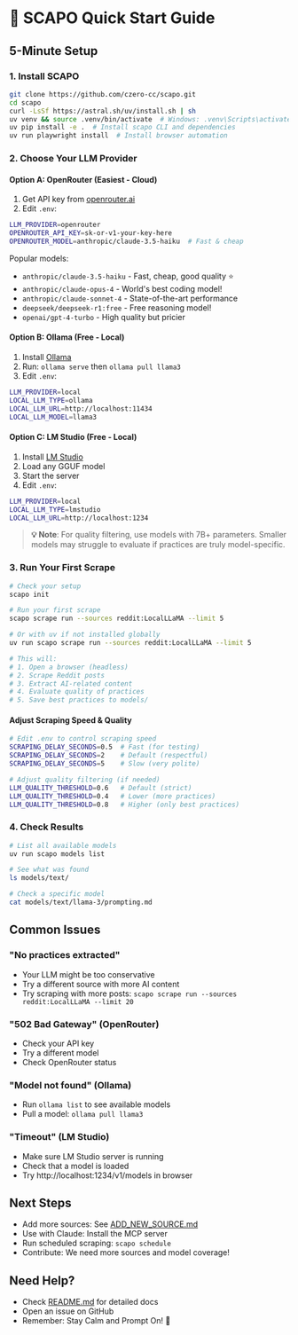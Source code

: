 # 🚀 SCAPO Quick Start Guide

## 5-Minute Setup

### 1. Install SCAPO
```bash
git clone https://github.com/czero-cc/scapo.git
cd scapo
curl -LsSf https://astral.sh/uv/install.sh | sh
uv venv && source .venv/bin/activate  # Windows: .venv\Scripts\activate
uv pip install -e .  # Install scapo CLI and dependencies
uv run playwright install  # Install browser automation
```

### 2. Choose Your LLM Provider

#### Option A: OpenRouter (Easiest - Cloud)
1. Get API key from [openrouter.ai](https://openrouter.ai/)
2. Edit `.env`:
```bash
LLM_PROVIDER=openrouter
OPENROUTER_API_KEY=sk-or-v1-your-key-here
OPENROUTER_MODEL=anthropic/claude-3.5-haiku  # Fast & cheap
```

Popular models:
- `anthropic/claude-3.5-haiku` - Fast, cheap, good quality ⭐
- `anthropic/claude-opus-4` - World's best coding model!
- `anthropic/claude-sonnet-4` - State-of-the-art performance
- `deepseek/deepseek-r1:free` - Free reasoning model!
- `openai/gpt-4-turbo` - High quality but pricier

#### Option B: Ollama (Free - Local)
1. Install [Ollama](https://ollama.com/)
2. Run: `ollama serve` then `ollama pull llama3`
3. Edit `.env`:
```bash
LLM_PROVIDER=local
LOCAL_LLM_TYPE=ollama
LOCAL_LLM_URL=http://localhost:11434
LOCAL_LLM_MODEL=llama3
```

#### Option C: LM Studio (Free - Local)
1. Install [LM Studio](https://lmstudio.ai/)
2. Load any GGUF model
3. Start the server
4. Edit `.env`:
```bash
LLM_PROVIDER=local
LOCAL_LLM_TYPE=lmstudio
LOCAL_LLM_URL=http://localhost:1234
```

> **💡 Note**: For quality filtering, use models with 7B+ parameters. Smaller models may struggle to evaluate if practices are truly model-specific.

### 3. Run Your First Scrape
```bash
# Check your setup
scapo init

# Run your first scrape
scapo scrape run --sources reddit:LocalLLaMA --limit 5

# Or with uv if not installed globally
uv run scapo scrape run --sources reddit:LocalLLaMA --limit 5

# This will:
# 1. Open a browser (headless)
# 2. Scrape Reddit posts
# 3. Extract AI-related content
# 4. Evaluate quality of practices
# 5. Save best practices to models/
```

#### Adjust Scraping Speed & Quality
```bash
# Edit .env to control scraping speed
SCRAPING_DELAY_SECONDS=0.5  # Fast (for testing)
SCRAPING_DELAY_SECONDS=2    # Default (respectful)
SCRAPING_DELAY_SECONDS=5    # Slow (very polite)

# Adjust quality filtering (if needed)
LLM_QUALITY_THRESHOLD=0.6   # Default (strict)
LLM_QUALITY_THRESHOLD=0.4   # Lower (more practices)
LLM_QUALITY_THRESHOLD=0.8   # Higher (only best practices)
```

### 4. Check Results
```bash
# List all available models
uv run scapo models list

# See what was found
ls models/text/

# Check a specific model
cat models/text/llama-3/prompting.md
```

## Common Issues

### "No practices extracted"
- Your LLM might be too conservative
- Try a different source with more AI content
- Try scraping with more posts: `scapo scrape run --sources reddit:LocalLLaMA --limit 20`

### "502 Bad Gateway" (OpenRouter)
- Check your API key
- Try a different model
- Check OpenRouter status

### "Model not found" (Ollama)
- Run `ollama list` to see available models
- Pull a model: `ollama pull llama3`

### "Timeout" (LM Studio)
- Make sure LM Studio server is running
- Check that a model is loaded
- Try http://localhost:1234/v1/models in browser

## Next Steps

- Add more sources: See [ADD_NEW_SOURCE.md](docs/ADD_NEW_SOURCE.md)
- Use with Claude: Install the MCP server
- Run scheduled scraping: `scapo schedule`
- Contribute: We need more sources and model coverage!

## Need Help?

- Check [README.md](README.md) for detailed docs
- Open an issue on GitHub
- Remember: Stay Calm and Prompt On! 🧘